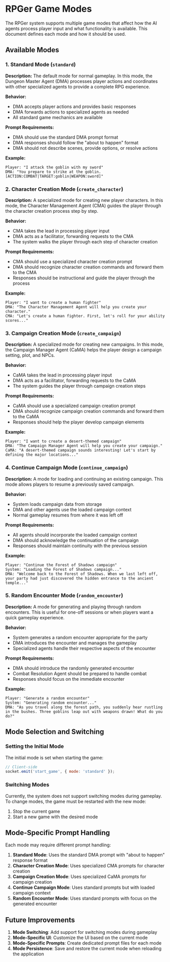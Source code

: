 # RPGer Game Modes

The RPGer system supports multiple game modes that affect how the AI agents process player input and what functionality is available. This document defines each mode and how it should be used.

## Available Modes

### 1. Standard Mode (`standard`)

**Description:**
The default mode for normal gameplay. In this mode, the Dungeon Master Agent (DMA) processes player actions and coordinates with other specialized agents to provide a complete RPG experience.

**Behavior:**
- DMA accepts player actions and provides basic responses
- DMA forwards actions to specialized agents as needed
- All standard game mechanics are available

**Prompt Requirements:**
- DMA should use the standard DMA prompt format
- DMA responses should follow the "about to happen" format
- DMA should not describe scenes, provide options, or resolve actions

**Example:**
```
Player: "I attack the goblin with my sword"
DMA: "You prepare to strike at the goblin. [ACTION:COMBAT|TARGET:goblin|WEAPON:sword]"
```

### 2. Character Creation Mode (`create_character`)

**Description:**
A specialized mode for creating new player characters. In this mode, the Character Management Agent (CMA) guides the player through the character creation process step by step.

**Behavior:**
- CMA takes the lead in processing player input
- DMA acts as a facilitator, forwarding requests to the CMA
- The system walks the player through each step of character creation

**Prompt Requirements:**
- CMA should use a specialized character creation prompt
- DMA should recognize character creation commands and forward them to the CMA
- Responses should be instructional and guide the player through the process

**Example:**
```
Player: "I want to create a human fighter"
DMA: "The Character Management Agent will help you create your character."
CMA: "Let's create a human fighter. First, let's roll for your ability scores..."
```

### 3. Campaign Creation Mode (`create_campaign`)

**Description:**
A specialized mode for creating new campaigns. In this mode, the Campaign Manager Agent (CaMA) helps the player design a campaign setting, plot, and NPCs.

**Behavior:**
- CaMA takes the lead in processing player input
- DMA acts as a facilitator, forwarding requests to the CaMA
- The system guides the player through campaign creation steps

**Prompt Requirements:**
- CaMA should use a specialized campaign creation prompt
- DMA should recognize campaign creation commands and forward them to the CaMA
- Responses should help the player develop campaign elements

**Example:**
```
Player: "I want to create a desert-themed campaign"
DMA: "The Campaign Manager Agent will help you create your campaign."
CaMA: "A desert-themed campaign sounds interesting! Let's start by defining the major locations..."
```

### 4. Continue Campaign Mode (`continue_campaign`)

**Description:**
A mode for loading and continuing an existing campaign. This mode allows players to resume a previously saved campaign.

**Behavior:**
- System loads campaign data from storage
- DMA and other agents use the loaded campaign context
- Normal gameplay resumes from where it was left off

**Prompt Requirements:**
- All agents should incorporate the loaded campaign context
- DMA should acknowledge the continuation of the campaign
- Responses should maintain continuity with the previous session

**Example:**
```
Player: "Continue the Forest of Shadows campaign"
System: "Loading the Forest of Shadows campaign..."
DMA: "Welcome back to the Forest of Shadows. When we last left off, your party had just discovered the hidden entrance to the ancient temple..."
```

### 5. Random Encounter Mode (`random_encounter`)

**Description:**
A mode for generating and playing through random encounters. This is useful for one-off sessions or when players want a quick gameplay experience.

**Behavior:**
- System generates a random encounter appropriate for the party
- DMA introduces the encounter and manages the gameplay
- Specialized agents handle their respective aspects of the encounter

**Prompt Requirements:**
- DMA should introduce the randomly generated encounter
- Combat Resolution Agent should be prepared to handle combat
- Responses should focus on the immediate encounter

**Example:**
```
Player: "Generate a random encounter"
System: "Generating random encounter..."
DMA: "As you travel along the forest path, you suddenly hear rustling in the bushes. Three goblins leap out with weapons drawn! What do you do?"
```

## Mode Selection and Switching

### Setting the Initial Mode

The initial mode is set when starting the game:

```javascript
// Client-side
socket.emit('start_game', { mode: 'standard' });
```

### Switching Modes

Currently, the system does not support switching modes during gameplay. To change modes, the game must be restarted with the new mode:

1. Stop the current game
2. Start a new game with the desired mode

## Mode-Specific Prompt Handling

Each mode may require different prompt handling:

1. **Standard Mode**: Uses the standard DMA prompt with "about to happen" response format
2. **Character Creation Mode**: Uses specialized CMA prompts for character creation
3. **Campaign Creation Mode**: Uses specialized CaMA prompts for campaign creation
4. **Continue Campaign Mode**: Uses standard prompts but with loaded campaign context
5. **Random Encounter Mode**: Uses standard prompts with focus on the generated encounter

## Future Improvements

1. **Mode Switching**: Add support for switching modes during gameplay
2. **Mode-Specific UI**: Customize the UI based on the current mode
3. **Mode-Specific Prompts**: Create dedicated prompt files for each mode
4. **Mode Persistence**: Save and restore the current mode when reloading the application
